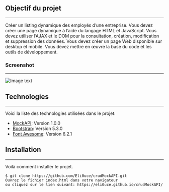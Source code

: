 ## Objectif du projet

---

Créer un listing dynamique des employés d’une entreprise. Vous devez créer une page dynamique à l’aide du langage HTML et JavaScript. Vous devez utiliser l’AJAX et le DOM pour la consultation, création, modification et suppression des données. Vous devez créer un page Web disponible sur desktop et mobile. Vous devez mettre en œuvre la base du code et les outils de développement.

### Screenshot

---

![Image text](https://i.imgur.com/B7ypU96.png)

## Technologies

---

Voici la liste des technologies utilisées dans le projet:

- [MockAPI](https://mockapi.io/): Version 1.0.0
- [Bootstrap](https://getbootstrap.com/): Version 5.3.0
- [Font Awesome](https://example.com): Version 6.2.1

## Installation

---

Voilà comment installer le projet.

```
$ git clone https://github.com/Eli0uce/crudMockAPI.git
Ouvrez le fichier index.html dans votre navigateur
ou cliquez sur le lien suivant: https://eli0uce.github.io/crudMockAPI/
```
